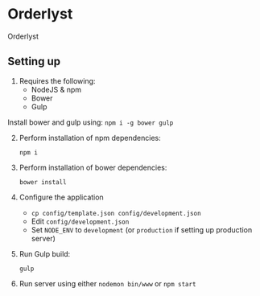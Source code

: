 # Orderlyst
Orderlyst

## Setting up

1. Requires the following:
    - NodeJS & npm
    - Bower
    - Gulp

  Install bower and gulp using: `npm i -g bower gulp`

2. Perform installation of npm dependencies:

    ````
    npm i
    ````

3. Perform installation of bower dependencies:

    ````
    bower install
    ````

4. Configure the application
    - `cp config/template.json config/development.json`
    - Edit `config/development.json`
    - Set `NODE_ENV` to `development` (or `production` if setting up production server)

5. Run Gulp build:

    ````
    gulp
    ````

6. Run server using either `nodemon bin/www` or `npm start`
